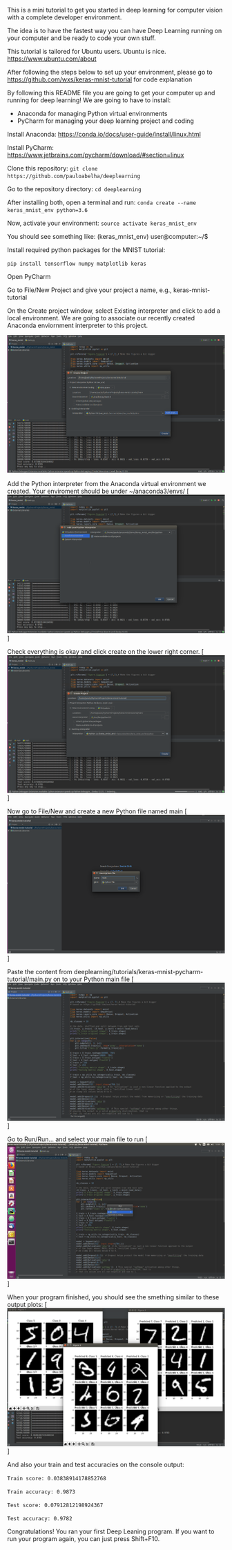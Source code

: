 
This is a mini tutorial to get you started in deep learning for computer vision with a complete developer environment.

The idea is to have the fastest way you can have Deep Learning running on your computer and be ready to code your own stuff.

This tutorial is tailored for Ubuntu users. Ubuntu is nice. https://www.ubuntu.com/about

After following the steps below to set up your environment, please go to https://github.com/wxs/keras-mnist-tutorial for code explanation

By following this README file you are going to get your computer up and running for deep learning!
We are going to have to install:
+ Anaconda for managing Python virtual environments
+ PyCharm for managing your deep learning project and coding

Install Anaconda: https://conda.io/docs/user-guide/install/linux.html

Install PyCharm: https://www.jetbrains.com/pycharm/download/#section=linux

Clone this repository: ``git clone https://github.com/pauloabelha/deeplearning``

Go to the repository directory: ``cd deeplearning``

After installing both, open a terminal and run: ``conda create --name keras_mnist_env python=3.6``

Now, activate your environment: ``source activate keras_mnist_env``

You should see something like: (keras_mnist_env) user@computer:~/$

Install required python packages for the MNIST tutorial:

``pip install tensorflow numpy matplotlib keras``

Open PyCharm

Go to File/New Project and give your project a name, e.g., keras-mnist-tutorial

On the Create project window, select Existing interpreter and click to add a local environment. We are going to associate our recently created Anaconda enviornment interpreter to this project.

![Step 1](https://github.com/pauloabelha/deeplearning/blob/master/tutorials/keras-mnist-pycharm-tutorial/images/keras-mnist-tutorial-pycharm1.png?raw=true)

Add the Python interpreter from the Anaconda virtual environment we created. Your enviroment should be under ~/anaconda3/envs/
[![Step 2](https://github.com/pauloabelha/deeplearning/blob/master/tutorials/keras-mnist-pycharm-tutorial/images/keras-mnist-tutorial-pycharm2.png?raw=true)]

Check everything is okay and click create on the lower right corner.
[![Step 3](https://github.com/pauloabelha/deeplearning/blob/master/tutorials/keras-mnist-pycharm-tutorial/images/keras-mnist-tutorial-pycharm3.png?raw=true)]

Now go to File/New and create a new Python file named main
[![Step 4](https://github.com/pauloabelha/deeplearning/blob/master/tutorials/keras-mnist-pycharm-tutorial/images/keras-mnist-tutorial-pycharm4.png?raw=true)]

Paste the content from deeplearning/tutorials/keras-mnist-pycharm-tutorial/main.py on to your Python main file
[![Step 5](https://github.com/pauloabelha/deeplearning/blob/master/tutorials/keras-mnist-pycharm-tutorial/images/keras-mnist-tutorial-pycharm5.png?raw=true)]

Go to Run/Run... and select your main file to run
[![Step 6](https://github.com/pauloabelha/deeplearning/blob/master/tutorials/keras-mnist-pycharm-tutorial/images/keras-mnist-tutorial-pycharm6.png?raw=true)]

When your program finished, you should see the smething similar to these output plots:
[![Step 7](https://github.com/pauloabelha/deeplearning/blob/master/tutorials/keras-mnist-pycharm-tutorial/images/keras-mnist-tutorial-pycharm7.png?raw=true)]

And also your train and test accuracies on the console output:

``Train score: 0.03838914178852768``

``Train accuracy: 0.9873``

``Test score: 0.07912812198924367``

``Test accuracy: 0.9782``

Congratulations! You ran your first Deep Leaning program.
If you want to run your program again, you can just press Shift+F10.
